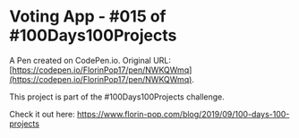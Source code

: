 # Voting App - #015 of #100Days100Projects

A Pen created on CodePen.io. Original URL: [https://codepen.io/FlorinPop17/pen/NWKQWmq](https://codepen.io/FlorinPop17/pen/NWKQWmq).

This project is part of the #100Days100Projects challenge.

Check it out here: https://www.florin-pop.com/blog/2019/09/100-days-100-projects
